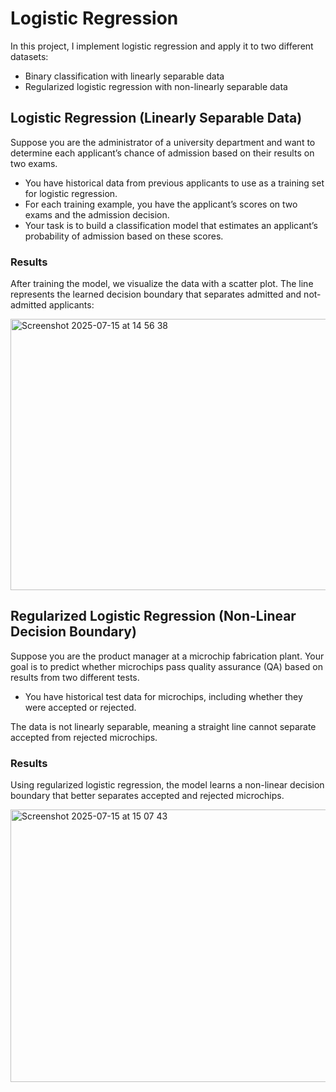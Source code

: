 # Logistic Regression

In this project, I implement logistic regression and apply it to two different datasets:

 - Binary classification with linearly separable data
 - Regularized logistic regression with non-linearly separable data

## Logistic Regression (Linearly Separable Data)

Suppose you are the administrator of a university department and want to determine each applicant’s chance of admission based on their results on two exams.

 - You have historical data from previous applicants to use as a training set for logistic regression.
 - For each training example, you have the applicant’s scores on two exams and the admission decision.
 - Your task is to build a classification model that estimates an applicant’s probability of admission based on these scores.

### Results

After training the model, we visualize the data with a scatter plot. The line represents the learned decision boundary that separates admitted and not-admitted applicants:

<img width="603" height="434" alt="Screenshot 2025-07-15 at 14 56 38" src="https://github.com/user-attachments/assets/013edb32-3954-4b22-823a-cb138c22723d" />


## Regularized Logistic Regression (Non-Linear Decision Boundary)

Suppose you are the product manager at a microchip fabrication plant. Your goal is to predict whether microchips pass quality assurance (QA) based on results from two different tests.

 - You have historical test data for microchips, including whether they were accepted or rejected.

The data is not linearly separable, meaning a straight line cannot separate accepted from rejected microchips.

### Results

Using regularized logistic regression, the model learns a non-linear decision boundary that better separates accepted and rejected microchips.

<img width="615" height="436" alt="Screenshot 2025-07-15 at 15 07 43" src="https://github.com/user-attachments/assets/6c685d67-4985-4dbb-b554-9e8810649b5e" />


